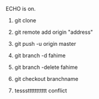 ECHO is on.
1. git clone 
2. git remote add origin  "address"
3. git push -u origin master

4. git branch -d fahime
5. git branch -delete fahime
6. git checkout branchname 
7. tesssttttttttttt conflict 

 

